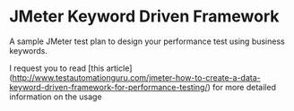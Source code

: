 # JMeter Keyword Driven Framework

A sample JMeter test plan to design your performance test using business keywords.

I request you to read [this article] (http://www.testautomationguru.com/jmeter-how-to-create-a-data-keyword-driven-framework-for-performance-testing/) for more detailed information on the usage

